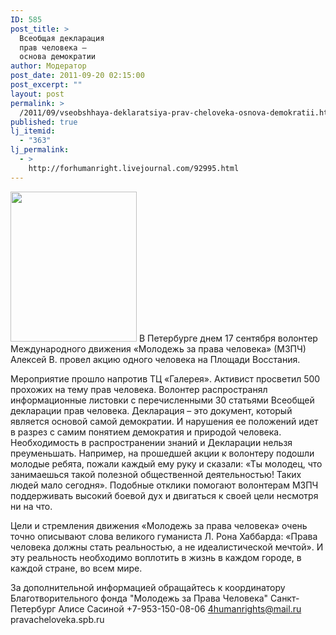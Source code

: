 ```yaml
---
ID: 585
post_title: >
  Всеобщая декларация
  прав человека –
  основа демократии
author: Модератор
post_date: 2011-09-20 02:15:00
post_excerpt: ""
layout: post
permalink: >
  /2011/09/vseobshhaya-deklaratsiya-prav-cheloveka-osnova-demokratii.html
published: true
lj_itemid:
  - "363"
lj_permalink:
  - >
    http://forhumanright.livejournal.com/92995.html
---
```

<a href="http://pics.livejournal.com/forhumanright/pic/00008r2h/"><img src="http://pics.livejournal.com/forhumanright/pic/00008r2h" width="202" height="240" border='0'/></a> В Петербурге днем 17 сентября волонтер Международного движения «Молодежь за права человека» (МЗПЧ) Алексей В. провел акцию одного человека на Площади Восстания.

Мероприятие прошло напротив ТЦ «Галерея». Активист просветил 500 прохожих на тему прав человека. Волонтер распространял информационные листовки с перечисленными 30 статьями Всеобщей декларации прав человека. Декларация – это документ, который является основой самой демократии. И нарушения ее положений идет в разрез с самим понятием демократия и природой человека. Необходимость в распространении знаний и Декларации нельзя преуменьшать. Например, на прошедшей акции к волонтеру подошли молодые ребята, пожали каждый ему руку и сказали: «Ты молодец, что занимаешься такой полезной общественной деятельностью! Таких людей мало сегодня». Подобные отклики помогают волонтерам МЗПЧ поддерживать высокий боевой дух и двигаться к своей цели несмотря ни на что.
	
Цели и стремления движения «Молодежь за права человека» очень точно описывают слова великого гуманиста Л. Рона Хаббарда: «Права человека должны стать реальностью, а не идеалистической мечтой». И эту реальность необходимо воплотить в жизнь в каждом городе, в каждой стране, во всем мире.

За дополнительной информацией обращайтесь к координатору 
Благотворительного фонда "Молодежь за Права Человека" Санкт-Петербург 
Алисе Сасиной
+7-953-150-08-06 
4humanrights@mail.ru 
pravacheloveka.spb.ru